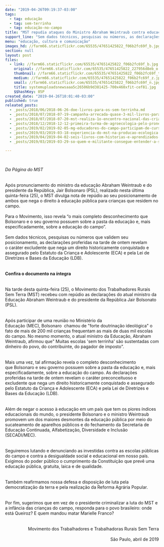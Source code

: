 ```yaml
---
date: "2019-04-26T09:19:37-03:00"
tags:
  - tag: educação
  - tag: sem-terrinha
  - tag: educação-no-campo
title: "MST repudia ataques do Ministro Abraham Weintraub contra educação do campo\n\n"
support_line: "Sem dados técnicos, pesquisas ou números, as declarações proferidas pelo ministro revelam o caráter preconceituoso e excludente do atual governo"
menu: "educação, cultura e comunicação"
images_hd: //farm66.staticflickr.com/65535/47651425822_f06b2fc69f_b.jpg
section: null
layout: post
files:
  - link: //farm66.staticflickr.com/65535/47651425822_f06b2fc69f_b.jpg
    original: //farm66.staticflickr.com/65535/47651425822_227956d8eb_o.jpg
    thumbnail: //farm66.staticflickr.com/65535/47651425822_f06b2fc69f_t.jpg
    medium: //farm66.staticflickr.com/65535/47651425822_f06b2fc69f_z.jpg
    small: //farm66.staticflickr.com/65535/47651425822_f06b2fc69f_n.jpg
    title: systemuploadsnewsaaa5c26506b9d381425-700x460xfit-cef81.jpg
    $$hashKey: 05P
created_date: "2019-04-26T10:01:40-03:00"
published: true
releated_posts:
  - _posts/2018/06/2018-06-26-doe-livros-para-os-sem-terrinha.md
  - _posts/2018/07/2018-07-19-campanha-arrecada-quase-3-mil-livros-para-criancas-sem-terra.md
  - _posts/2018/07/2018-07-20-mst-realiza-1o-encontro-nacional-das-criancas-sem-terrinha.md
  - _posts/2018/12/2018-12-12-primeira-turma-de-agroecologia-pelo-pronera-inicia-sua-historia-em-alagoas.md
  - _posts/2019/02/2019-02-05-mg-educadores-do-campo-participam-de-curso-de-formacao-em-sao-joaquim-de-bicas.md
  - _posts/2019/03/2019-03-18-experiencia-do-mst-na-producao-ecologica-de-arroz-vira-livro.md
  - _posts/2019/04/2019-04-02-seis-livros-com-historias-e-aprendizados-para-criancada.md
  - _posts/2019/03/2019-03-29-so-quem-e-militante-consegue-entender-a-solidariedade-entre-os-povos.md

---
```

<p>&nbsp;</p>

<div><em>Da P&aacute;gina do MST</em></div>

<div>&nbsp;</div>

<div><br />
Ap&oacute;s pronunciamento do ministro da educa&ccedil;&atilde;o Abraham Weintraub e do presidente da Rep&uacute;blica, Jair Bolsonaro (PSL), realizado nesta &uacute;ltima quinta-feira (25), o MST divulga nota de&nbsp;rep&uacute;dio ao seu posicionamento de ambos que nega o direito &agrave; educa&ccedil;&atilde;o p&uacute;blica para crian&ccedil;as que residem no campo.&nbsp;</div>

<div>&nbsp;</div>

<div>Para o Movimento, isso revela &ldquo;o mais completo desconhecimento que Bolsonaro e o seu governo possuem sobre a pasta da educa&ccedil;&atilde;o e, mais especificadamente, sobre a educa&ccedil;&atilde;o do campo&rdquo;.&nbsp;</div>

<div>&nbsp;</div>

<div>Sem dados t&eacute;cnicos, pesquisas ou n&uacute;meros que validem seu posicionamento, as&nbsp;declara&ccedil;&otilde;es proferidas na tarde de ontem&nbsp;revelam o&nbsp;car&aacute;ter excludente que&nbsp;nega um direito historicamente conquistado e assegurado pelo&nbsp;Estatuto da Crian&ccedil;a e Adolescente (ECA) e pela&nbsp;Lei de Diretrizes e Bases da Educa&ccedil;&atilde;o (LDB).<br />
&nbsp;</div>

<div><br />
<strong>Confira o documento na &iacute;ntegra</strong></div>

<div>&nbsp;</div>

<div><br />
Na tarde desta quinta-feira (25),&nbsp;o Movimento dos Trabalhadores Rurais Sem Terra (MST) recebeu com rep&uacute;dio as declara&ccedil;&otilde;es do atual ministro da Educa&ccedil;&atilde;o Abraham Weintraub e do presidente da Rep&uacute;blica Jair Bolsonato (PSL).&nbsp;</div>

<div><br />
<br />
Ap&oacute;s participar de uma reuni&atilde;o no Minist&eacute;rio da Educa&ccedil;&atilde;o&nbsp;(MEC),&nbsp;Bolsonaro&nbsp; chamou de &quot;forte doutrina&ccedil;&atilde;o ideol&oacute;gica&quot; o fato de mais de&nbsp;200 mil crian&ccedil;as frequentam as mais de&nbsp;duas mil escolas do campo. No mesmo&nbsp;momento, o atual ministro da Educa&ccedil;&atilde;o, Abraham Weintraub, afirmou que&quot; Muitas escolas &#39;sem terrinha&#39; s&atilde;o sustentadas com dinheiro do povo, do contribuinte, do pagador de imposto&quot;.</div>

<div><br />
<br />
Mais uma vez, tal afirma&ccedil;&atilde;o revela o&nbsp;completo desconhecimento que&nbsp;Bolsonaro e&nbsp;seu governo possuem sobre a pasta da educa&ccedil;&atilde;o e, mais especificadamente, sobre a educa&ccedil;&atilde;o do campo. As&nbsp;declara&ccedil;&otilde;es proferidas na tarde de ontem&nbsp;revelam o&nbsp;car&aacute;ter preconceituoso e excludente que nega um direito historicamente conquistado e assegurado pelo&nbsp;Estatuto da Crian&ccedil;a e Adolescente (ECA) e pela&nbsp;Lei de Diretrizes e Bases da Educa&ccedil;&atilde;o (LDB).</div>

<div><br />
<br />
Al&eacute;m de negar o&nbsp;acesso &agrave; educa&ccedil;&atilde;o em um pa&iacute;s que tem os piores &iacute;ndices educacionais do mundo, o presidente Bolsonaro e o ministro Weintraub promovem um dos maiores desmontes da educa&ccedil;&atilde;o p&uacute;blica&nbsp;por meio do sucateamento de aparelhos p&uacute;blicos e do fechamento da Secretaria de Educa&ccedil;&atilde;o Continuada, Alfabetiza&ccedil;&atilde;o, Diversidade e Inclus&atilde;o (SECADI/MEC).</div>

<div><br />
<br />
Seguiremos lutando e denunciando as investidas contra as escolas p&uacute;blicas do campo e contra a desigualdade social e educacional em nosso pa&iacute;s. Exigimos do poder p&uacute;blico o cumprimento da Constitui&ccedil;&atilde;o que prev&ecirc; uma educa&ccedil;&atilde;o p&uacute;blica, gratuita, laica e de qualidade.</div>

<div><br />
<br />
Tamb&eacute;m reafirmamos nossa defesa e disposi&ccedil;&atilde;o de&nbsp;luta pela democratiza&ccedil;&atilde;o da terra e pela realiza&ccedil;&atilde;o da&nbsp;Reforma Agr&aacute;ria Popular.&nbsp;</div>

<div><br />
<br />
Por fim, sugerimos que em vez de o&nbsp;presidente&nbsp;criminalizar a luta do MST e a inf&acirc;ncia das crian&ccedil;as do campo, responda&nbsp;para o povo brasileiro: onde est&aacute; Queiroz? E quem mandou matar Marielle Franco?</div>

<div style="text-align: right;"><br />
<br />
Movimento dos Trabalhadores e Trabalhadoras Rurais Sem Terra</div>

<div style="text-align: right;">&nbsp;</div>

<div style="text-align: right;">S&atilde;o Paulo, abril de 2019</div>
